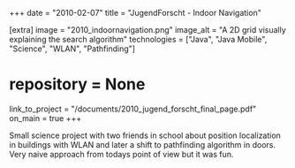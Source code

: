 +++
date = "2010-02-07"
title = "JugendForscht - Indoor Navigation"

[extra]
image = "2010_indoornavigation.png"
image_alt = "A 2D grid visually explaining the search algorithm"
technologies = ["Java", "Java Mobile", "Science", "WLAN", "Pathfinding"]
# repository = None
link_to_project = "/documents/2010_jugend_forscht_final_page.pdf"
on_main = true
+++

Small science project with two friends in school about position localization in buildings with WLAN and later a shift to pathfinding algorithm in doors. Very naive approach from todays point of view but it was fun.
